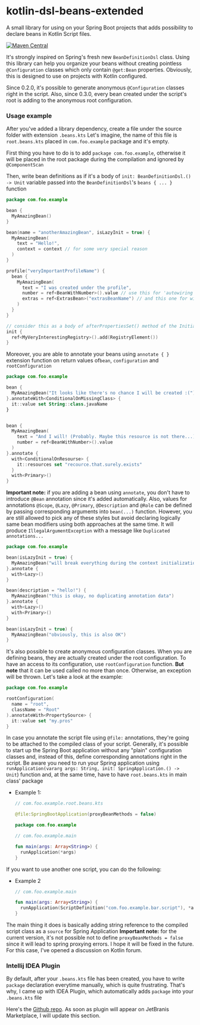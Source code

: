 # kotlin-dsl-beans-extended
A small library for using on your Spring Boot projects that adds possibility to declare beans in Kotlin Script files.

[![Maven Central](https://maven-badges.herokuapp.com/maven-central/io.github.mrvanish97.kbnsext/kotlin-dsl-beans-extended/badge.svg#)](https://maven-badges.herokuapp.com/maven-central/io.github.mrvanish97.kbnsext/kotlin-dsl-beans-extended)

It's strongly inspired on Spring's fresh new `BeanDefinitionDsl` class.
Using this library can help you organize your beans without creating pointless `@Configuration` classes which only contain `@get:Bean` properties.
Obviously, this is designed to use on projects with Kotlin configured.

Since 0.2.0, it's possible to generate anonymous `@Configuration` classes right in the script.
Also, since 0.3.0, every bean created under the script's root is adding to the anonymous root configuration.

### Usage example
After you've added a library dependency, create a file under the source folder with extension `.beans.kts`
Let's imagine, the name of this file is `root.beans.kts` placed in `com.foo.example` package and it's empty.

First thing you have to do is to add `package com.foo.example`, otherwise it will be placed in the root package during the compilation and ignored by `@ComponentScan`

Then, write bean definitions as if it's a body of `init: BeanDefinitionDsl.() -> Unit` variable passed into the `BeanDefinitionDsl`'s `beans { ... }` function

```kotlin
package com.foo.example

bean {
  MyAmazingBean()
}

bean(name = "anotherAmazingBean", isLazyInit = true) {
  MyAmazingBean(
    text = "Hello!",
    context = context // for some very special reason
  )
}

profile("veryImportantProfileName") {
  bean {
    MyAmazingBean(
      text = "I was created under the profile",
      number = ref<BeanWithNumber>().value // use this for 'autowiring'
      extras = ref<ExtrasBean>("extrasBeanName") // and this one for wiring with 'qualifier'
    )
  }
}

// consider this as a body of afterPropertiesSet() method of the InitializingBean interface
init {
  ref<MyVeryInterestingRegistry>().add(RegistryElement())
}
```

Moreover, you are able to annotate your beans using ```annotate { }``` extension function on return values of`bean`, `configuration` and `rootConfiguration`

```kotlin
package com.foo.example

bean {
  MyAmazingBean("It looks like there's no chance I will be created :(")
}.annotateWith<ConditionalOnMissingClass> {   
  it::value set String::class.javaName 
}


bean {
  MyAmazingBean(
    text = "And I will! (Probably. Maybe this resource is not there...)",
    number = ref<BeanWithNumber>().value
  )
}.annotate {
  with<ConditionalOnResourse> {
    it::resources set "recource.that.surely.exists"
  }
  with<Primary>()
}
```

**Important note:** if you are adding a bean using `annotate`, you don't have to introduce `@Bean` annotation since it's added automatically.
Also, values for annotations `@Scope`, `@Lazy`, `@Primary`, `@Description` and `@Role` can be defined by passing corresponding arguments into `bean(...)` function.
However, you are still allowed to pick any of these styles but avoid declaring logically same bean modifiers using both approaches at the same time.
It will produce `IllegalArgumentException` with a message like `Duplicated annotations...`

```kotlin
package com.foo.example

bean(isLazyInit = true) {
  MyAmazingBean("will break everything during the context initialization")
}.annotate {
  with<Lazy>()
}

bean(description = "hello!") {
  MyAmazingBean("this is okay, no duplicating annotation data")
}.annotate {
  with<Lazy>()
  with<Primary>()
}

bean(isLazyInit = true) {
  MyAmazingBean("obviously, this is also OK")
}

```

It's also possible to create anonymous configuration classes.
When you are defining beans, they are actually created under the root configuration.
To have an access to its configuration, use `rootConfiguration` function.
**But note** that it can be used called no more than once. Otherwise, an exception will be thrown.
Let's take a look at the example:

```kotlin
package com.foo.example

rootConfiguration(
  name = "root",
  className = "Root"
).annotateWith<PropertySource> {
  it::value set "my.pros"
}
```
In case you annotate the script file using `@file:` annotations, they're going to be attached to the compiled class of your script.
Generally, it's possible to start up the Spring Boot application without any "plain" configuration classes and, instead of this, define corresponding annotations right in the script.
Be aware you need to run your Spring application using `runApplication(vararg args: String, init: SpringApplication.() -> Unit`) function and, at the same time, have to have `root.beans.kts` in main class' package
- Example 1:
  ```kotlin
  // com.foo.example.root.beans.kts

  @file:SpringBootApplication(proxyBeanMethods = false) 

  package com.foo.example
  ```
  ```kotlin
  // com.foo.example.main
  
  fun main(args: Array<String>) {
    runApplication(*args)
  }
  ```
If you want to use another one script, you can do the following:  
- Example 2
  ```kotlin
  // com.foo.example.main
  
  fun main(args: Array<String>) {
    runApplication(ScriptDefinition("com.foo.example.bar.script"), *args)
  }
  ```
The main thing it does is basically adding string reference to the compiled script class as a `source` for Spring Application
**Important note:** for the current version, it's not possible not to define `proxyBeanMethods = false` since it will lead to spring proxying errors.
I hope it will be fixed in the future. For this case, I've opened a discussion on Kotlin forum.

### Intellij IDEA Plugin
By default, after your `.beans.kts` file has been created, you have to write `package` declaration everytime manually, which is quite frustrating.
That's why, I came up with IDEA Plugin, which automatically adds `package` into your `.beans.kts` file

Here's the <a href="https://github.com/mrvanish97/kotlin-dsl-beans-extended-plugin">Github repo</a>. As soon as plugin will appear on JetBranis Marketplace, I will update this section.
